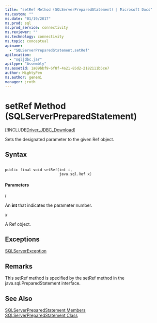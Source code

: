 ```yaml
---
title: "setRef Method (SQLServerPreparedStatement) | Microsoft Docs"
ms.custom: ""
ms.date: "01/19/2017"
ms.prod: sql
ms.prod_service: connectivity
ms.reviewer: ""
ms.technology: connectivity
ms.topic: conceptual
apiname: 
  - "SQLServerPreparedStatement.setRef"
apilocation: 
  - "sqljdbc.jar"
apitype: "Assembly"
ms.assetid: 1a09bbf9-6f8f-4a21-85d2-2182111b5ce7
author: MightyPen
ms.author: genemi
manager: jroth
---
```

# setRef Method (SQLServerPreparedStatement)
[!INCLUDE[Driver_JDBC_Download](../../../includes/driver_jdbc_download.md)]

  Sets the designated parameter to the given Ref object.  
  
## Syntax  
  
```  
  
public final void setRef(int i,  
                         java.sql.Ref x)  
```  
  
#### Parameters  
 *i*  
  
 An **int** that indicates the parameter number.  
  
 *x*  
  
 A Ref object.  
  
## Exceptions  
 [SQLServerException](../../../connect/jdbc/reference/sqlserverexception-class.md)  
  
## Remarks  
 This setRef method is specified by the setRef method in the java.sql.PreparedStatement interface.  
  
## See Also  
 [SQLServerPreparedStatement Members](../../../connect/jdbc/reference/sqlserverpreparedstatement-members.md)   
 [SQLServerPreparedStatement Class](../../../connect/jdbc/reference/sqlserverpreparedstatement-class.md)  
  
  
